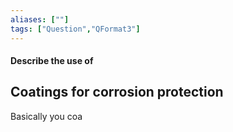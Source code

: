```yaml
---
aliases: [""]
tags: ["Question","QFormat3"]
---
```


#### Describe the use of
## Coatings for corrosion protection
Basically you coa